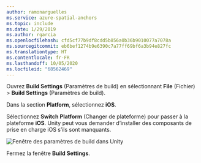 ```yaml
---
author: ramonarguelles
ms.service: azure-spatial-anchors
ms.topic: include
ms.date: 1/29/2019
ms.author: rgarcia
ms.openlocfilehash: cfd5cf77b9df8cdd5b856a0b36b9010077a7078a
ms.sourcegitcommit: eb6bef1274b9e6390c7a77ff69bf6a3b94e827fc
ms.translationtype: HT
ms.contentlocale: fr-FR
ms.lasthandoff: 10/05/2020
ms.locfileid: "68562469"
---
```

Ouvrez **Build Settings** (Paramètres de build) en sélectionnant **File** (Fichier) > **Build Settings** (Paramètres de build).

Dans la section **Platform**, sélectionnez **iOS**.

Sélectionnez **Switch Platform** (Changer de plateforme) pour passer à la plateforme **iOS**. Unity peut vous demander d’installer des composants de prise en charge iOS s’ils sont manquants.

![Fenêtre des paramètres de build dans Unity](./media/spatial-anchors-unity/unity-ios-build-settings.png)

Fermez la fenêtre **Build Settings**.

